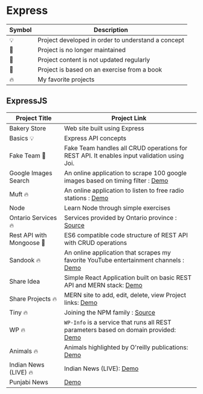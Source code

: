 # Express

| Symbol | Description                                        |
| ------ | -------------------------------------------------- |
| 💡     | Project developed in order to understand a concept |
| 📕     | Project is no longer maintained                    |
| 👶     | Project content is not updated regularly           |
| 📝     | Project is based on an exercise from a book        |
| 🔥     | My favorite projects                               |

## ExpressJS

| Project Title             | Project Link                                                                                                                    |
| ------------------------- | ------------------------------------------------------------------------------------------------------------------------------- |
| Bakery Store              | Web site built using Express                                                                                                    |
| Basics 💡                 | Express API concepts                                                                                                            |
| Fake Team 📝              | Fake Team handles all CRUD operations for REST API. It enables input validation using Joi.                                      |
| Google Images Search      | An online application to scrape 100 google images based on timing filter : [Demo](https://google-images-scraper.herokuapp.com/) |
| Muft 🔥                   | An online application to listen to free radio stations : [Demo](https://muft.herokuapp.com/)                                    |
| Node                      | Learn Node through simple exercises                                                                                             |
| Ontario Services 🔥       | Services provided by Ontario province : [Source](https://ontario-services.herokuapp.com)                                        |
| Rest API with Mongoose 📝 | ES6 compatible code structure of REST API with CRUD operations                                                                  |
| Sandook 🔥                | An online application that scrapes my favorite YouTube entertainment channels : [Demo](https://sandook.herokuapp.com/)          |
| Share Idea                | Simple React Application built on basic REST API and MERN stack: [Demo](https://go.aws/34QbTQl)                                 |
| Share Projects 🔥         | MERN site to add, edit, delete, view Project links: [Demo](https://share-projects.herokuapp.com/)                               |
| Tiny 🔥                   | Joining the NPM family : [Source](https://www.npmjs.com/package/@tpkahlon/tiny)                                                 |
| WP 🔥                     | `WP-Info` is a service that runs all REST parameters based on domain provided: [Demo](https://wp-info.herokuapp.com/)           |
| Animals 🔥                | Animals highlighted by O'reilly publications: [Demo](https://oreilly-animals.herokuapp.com/)                                    |
| Indian News (LIVE) 🔥     | Indian News (LIVE): [Demo](https://indian-news-live.herokuapp.com/)                                                             |
| Punjabi News              | [Demo](https://punjabi-news.herokuapp.com/)                                                                                     |
